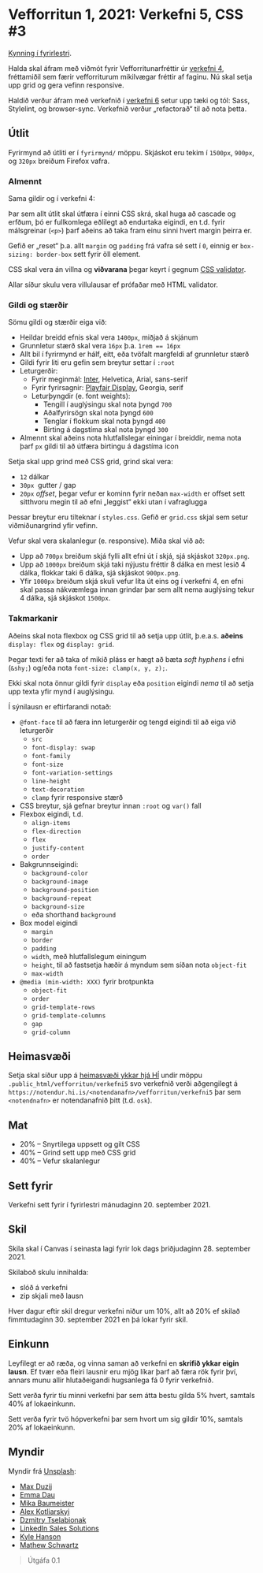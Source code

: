 
# Vefforritun 1, 2021: Verkefni 5, CSS #3

[Kynning í fyrirlestri](https://youtu.be/mo0OFSHH5HI).

Halda skal áfram með viðmót fyrir Vefforritunarfréttir úr [verkefni 4](https://github.com/vefforritun/vef1-2021-v4/), fréttamiðil sem færir vefforriturum mikilvægar fréttir af faginu. Nú skal setja upp grid og gera vefinn responsive.

Haldið verður áfram með verkefnið í [verkefni 6](https://github.com/vefforritun/vef1-2021-v6/) setur upp tæki og tól: Sass, Stylelint, og browser-sync. Verkefnið verður „refactorað“ til að nota þetta.

## Útlit

Fyrirmynd að útliti er í `fyrirmynd/` möppu. Skjáskot eru tekim í `1500px`, `900px`, og `320px` breiðum Firefox vafra.

### Almennt

Sama gildir og í verkefni 4:

Þar sem allt útlit skal útfæra í einni CSS skrá, skal huga að cascade og erfðum, þó er fullkomlega eðlilegt að endurtaka eigindi, en t.d. fyrir málsgreinar (`<p>`) þarf aðeins að taka fram einu sinni hvert margin þeirra er.

Gefið er „reset“ þ.a. allt `margin` og `padding` frá vafra sé sett í `0`, einnig er `box-sizing: border-box` sett fyrir öll element.

CSS skal vera án villna og **viðvarana** þegar keyrt í gegnum [CSS validator](https://jigsaw.w3.org/css-validator/).

Allar síður skulu vera villulausar ef prófaðar með HTML validator.

### Gildi og stærðir

Sömu gildi og stærðir eiga við:

* Heildar breidd efnis skal vera `1400px`, miðjað á skjánum
* Grunnletur stærð skal vera `16px` þ.a. `1rem == 16px`
* Allt bil í fyrirmynd er hálf, eitt, eða tvöfalt margfeldi af grunnletur stærð
* Gildi fyrir liti eru gefin sem breytur settar í `:root`
* Leturgerðir:
  * Fyrir meginmál: [Inter](https://fonts.google.com/specimen/Inter), Helvetica, Arial, sans-serif
  * Fyrir fyrirsagnir: [Playfair Display](https://fonts.google.com/specimen/Playfair+Display), Georgia, serif
  * Leturþyngdir (e. font weights):
    * Tengill í auglýsingu skal nota þyngd `700`
    * Aðalfyrirsögn skal nota þyngd `600`
    * Tenglar í flokkum skal nota þyngd `400`
    * Birting á dagstíma skal nota þyngd `300`
* Almennt skal aðeins nota hlutfallslegar einingar í breiddir, nema nota þarf `px` gildi til að útfæra birtingu á dagstíma icon

Setja skal upp grind með CSS grid, grind skal vera:

* `12` dálkar
* `30px`  gutter / gap
* `20px` _offset_, þegar vefur er kominn fyrir neðan `max-width` er offset sett sitthvoru megin til að efni „leggist“ ekki utan í vafraglugga

Þessar breytur eru tilteknar í `styles.css`. Gefið er `grid.css` skjal sem setur viðmiðunargrind yfir vefinn.

Vefur skal vera skalanlegur (e. responsive). Miða skal við að:

* Upp að `700px` breiðum skjá fylli allt efni út í skjá, sjá skjáskot `320px.png`.
* Upp að `1000px` breiðum skjá taki nýjustu fréttir 8 dálka en mest lesið 4 dálka, flokkar taki 6 dálka, sjá skjáskot `900px.png`.
* Yfir `1000px` breiðum skjá skuli vefur líta út eins og í verkefni 4, en efni skal passa nákvæmlega innan grindar þar sem allt nema auglýsing tekur 4 dálka, sjá skjáskot `1500px`.

### Takmarkanir

Aðeins skal nota flexbox og CSS grid til að setja upp útlit, þ.e.a.s. **aðeins** `display: flex` og `display: grid`.

Þegar texti fer að taka of mikið pláss er hægt að bæta _soft hyphens_  í efni (`&shy;`) og/eða nota `font-size: clamp(x, y, z);`.

Ekki skal nota önnur gildi fyrir `display` eða `position` eigindi _nema_ til að setja upp texta yfir mynd í auglýsingu.

Í sýnilausn er eftirfarandi notað:

* `@font-face` til að færa inn leturgerðir og tengd eigindi til að eiga við leturgerðir
  * `src`
  * `font-display: swap`
  * `font-family`
  * `font-size`
  * `font-variation-settings`
  * `line-height`
  * `text-decoration`
  * `clamp` fyrir responsive stærð
* CSS breytur, sjá gefnar breytur innan `:root` og `var()` fall
* Flexbox eigindi, t.d.
  * `align-items`
  * `flex-direction`
  * `flex`
  * `justify-content`
  * `order`
* Bakgrunnseigindi:
  * `background-color`
  * `background-image`
  * `background-position`
  * `background-repeat`
  * `background-size`
  * eða shorthand `background`
* Box model eigindi
  * `margin`
  * `border`
  * `padding`
  * `width`, með hlutfallslegum einingum
  * `height`, til að fastsetja hæðir á myndum sem síðan nota `object-fit`
  * `max-width`
* `@media (min-width: XXX)` fyrir brotpunkta
  * `object-fit`
  * `order`
  * `grid-template-rows`
  * `grid-template-columns`
  * `gap`
  * `grid-column`

## Heimasvæði

Setja skal síður upp á [heimasvæði ykkar hjá HÍ](https://uts.hi.is/node/155) undir möppu `.public_html/vefforritun/verkefni5` svo verkefnið verði aðgengilegt á `https://notendur.hi.is/<notendanafn>/vefforritun/verkefni5` þar sem `<notendnafn>` er notendanafnið þitt (t.d. `osk`).

## Mat

* 20% – Snyrtilega uppsett og gilt CSS
* 40% – Grind sett upp með CSS grid
* 40% – Vefur skalanlegur

## Sett fyrir

Verkefni sett fyrir í fyrirlestri mánudaginn 20. september 2021.

## Skil

Skila skal í Canvas í seinasta lagi fyrir lok dags þriðjudaginn 28. september 2021.

Skilaboð skulu innihalda:

* slóð á verkefni
* zip skjali með lausn

Hver dagur eftir skil dregur verkefni niður um 10%, allt að 20% ef skilað fimmtudaginn 30. september 2021 en þá lokar fyrir skil.

## Einkunn

Leyfilegt er að ræða, og vinna saman að verkefni en **skrifið ykkar eigin lausn**. Ef tvær eða fleiri lausnir eru mjög líkar þarf að færa rök fyrir því, annars munu allir hlutaðeigandi hugsanlega fá 0 fyrir verkefnið.

Sett verða fyrir tíu minni verkefni þar sem átta bestu gilda 5% hvert, samtals 40% af lokaeinkunn.

Sett verða fyrir tvö hópverkefni þar sem hvort um sig gildir 10%, samtals 20% af lokaeinkunn.

## Myndir

Myndir frá [Unsplash](https://unsplash.com/):

* [Max Duzij](https://unsplash.com/@max_duz)
* [Emma Dau](https://unsplash.com/@daugirl)
* [Mika Baumeister](https://unsplash.com/@mbaumi)
* [Alex Kotliarskyi](https://unsplash.com/@frantic)
* [Dzmitry Tselabionak](https://unsplash.com/@tsellobenok)
* [LinkedIn Sales Solutions](https://unsplash.com/@linkedinsalesnavigator)
* [Kyle Hanson](https://unsplash.com/@kyledarrenhanson)
* [Mathew Schwartz](https://unsplash.com/@cadop)

> Útgáfa 0.1
